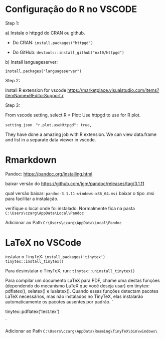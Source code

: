 # Configuração do R no VSCODE

Step 1:

a) Instale o httpgd do CRAN ou github.

- Do CRAN:
  `install.packages("httpgd")`

- Do GitHub:
  `devtools::install_github("nx10/httpgd")`

b) Install languageserver:

`install.packages("languageserver")`

Step 2:

Install R extension for vscode
https://marketplace.visualstudio.com/items?itemName=REditorSupport.r

Step 3:

From vscode setting, select R > Plot: Use httpgd to use for R plot.

`setting.json`
` "r.plot.useHttpgd": true,`

They have done a amazing job with R extension. We can view data.frame and list in a separate data viewer in vscode.

# Rmarkdown

Pandoc: https://pandoc.org/installing.html

baixar versão do https://github.com/jgm/pandoc/releases/tag/3.1.11

qual versão baixar: `pandoc-3.1.11-windows-x86_64.msi`
baixar o tipo .msi para facilitar a instalação.

verifique o local onde foi instalado. Normalmente fica na pasta
`C:\Users\czarg\AppData\Local\Pandoc`

Adicionar ao Path `C:\Users\czarg\AppData\Local\Pandoc`

# LaTeX no VSCode

instalar o TinyTeX:
`
install.packages('tinytex')
tinytex::install_tinytex()
`

Para desinstalar o TinyTeX, run:
`tinytex::uninstall_tinytex()`

Para compilar um documento LaTeX para PDF, chame uma destas funções (dependendo do mecanismo LaTeX que você deseja usar) em tinytex: pdflatex(), xelatex() e lualatex(). Quando essas funções detectam pacotes LaTeX necessários, mas não instalados no TinyTeX, elas instalarão automaticamente os pacotes ausentes por padrão.
`
 <!-- writeLines(c( -->
   <!-- '\\documentclass{article}', -->
   <!-- '\\begin{document}', 'Hello world!', '\\end{document}' -->
 <!-- ), 'test.tex') -->
tinytex::pdflatex('test.tex')

`

Adicionar ao Path `C:\Users\czarg\AppData\Roaming\TinyTeX\bin\windows\`
